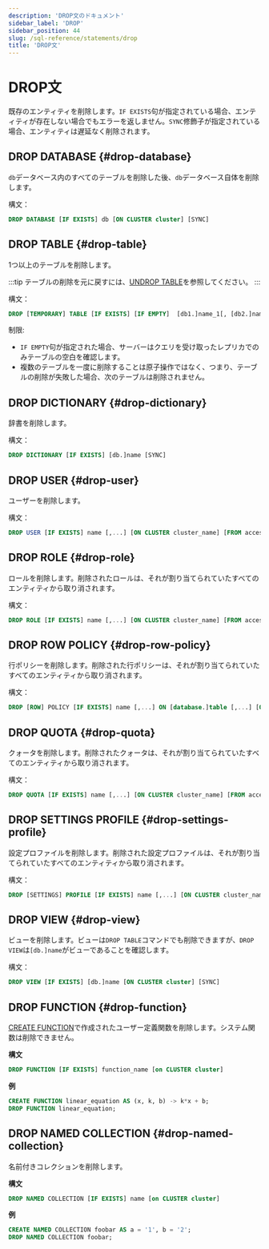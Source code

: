 ```yaml
---
description: 'DROP文のドキュメント'
sidebar_label: 'DROP'
sidebar_position: 44
slug: /sql-reference/statements/drop
title: 'DROP文'
---
```



# DROP文

既存のエンティティを削除します。`IF EXISTS`句が指定されている場合、エンティティが存在しない場合でもエラーを返しません。`SYNC`修飾子が指定されている場合、エンティティは遅延なく削除されます。

## DROP DATABASE {#drop-database}

`db`データベース内のすべてのテーブルを削除した後、`db`データベース自体を削除します。

構文：

```sql
DROP DATABASE [IF EXISTS] db [ON CLUSTER cluster] [SYNC]
```

## DROP TABLE {#drop-table}

1つ以上のテーブルを削除します。

:::tip
テーブルの削除を元に戻すには、[UNDROP TABLE](/sql-reference/statements/undrop.md)を参照してください。
:::

構文：

```sql
DROP [TEMPORARY] TABLE [IF EXISTS] [IF EMPTY]  [db1.]name_1[, [db2.]name_2, ...] [ON CLUSTER cluster] [SYNC]
```

制限:
- `IF EMPTY`句が指定された場合、サーバーはクエリを受け取ったレプリカでのみテーブルの空白を確認します。  
- 複数のテーブルを一度に削除することは原子操作ではなく、つまり、テーブルの削除が失敗した場合、次のテーブルは削除されません。

## DROP DICTIONARY {#drop-dictionary}

辞書を削除します。

構文：

```sql
DROP DICTIONARY [IF EXISTS] [db.]name [SYNC]
```

## DROP USER {#drop-user}

ユーザーを削除します。

構文：

```sql
DROP USER [IF EXISTS] name [,...] [ON CLUSTER cluster_name] [FROM access_storage_type]
```

## DROP ROLE {#drop-role}

ロールを削除します。削除されたロールは、それが割り当てられていたすべてのエンティティから取り消されます。

構文：

```sql
DROP ROLE [IF EXISTS] name [,...] [ON CLUSTER cluster_name] [FROM access_storage_type]
```

## DROP ROW POLICY {#drop-row-policy}

行ポリシーを削除します。削除された行ポリシーは、それが割り当てられていたすべてのエンティティから取り消されます。

構文：

```sql
DROP [ROW] POLICY [IF EXISTS] name [,...] ON [database.]table [,...] [ON CLUSTER cluster_name] [FROM access_storage_type]
```

## DROP QUOTA {#drop-quota}

クォータを削除します。削除されたクォータは、それが割り当てられていたすべてのエンティティから取り消されます。

構文：

```sql
DROP QUOTA [IF EXISTS] name [,...] [ON CLUSTER cluster_name] [FROM access_storage_type]
```

## DROP SETTINGS PROFILE {#drop-settings-profile}

設定プロファイルを削除します。削除された設定プロファイルは、それが割り当てられていたすべてのエンティティから取り消されます。

構文：

```sql
DROP [SETTINGS] PROFILE [IF EXISTS] name [,...] [ON CLUSTER cluster_name] [FROM access_storage_type]
```

## DROP VIEW {#drop-view}

ビューを削除します。ビューは`DROP TABLE`コマンドでも削除できますが、`DROP VIEW`は`[db.]name`がビューであることを確認します。

構文：

```sql
DROP VIEW [IF EXISTS] [db.]name [ON CLUSTER cluster] [SYNC]
```

## DROP FUNCTION {#drop-function}

[CREATE FUNCTION](./create/function.md)で作成されたユーザー定義関数を削除します。システム関数は削除できません。

**構文**

```sql
DROP FUNCTION [IF EXISTS] function_name [on CLUSTER cluster]
```

**例**

```sql
CREATE FUNCTION linear_equation AS (x, k, b) -> k*x + b;
DROP FUNCTION linear_equation;
```

## DROP NAMED COLLECTION {#drop-named-collection}

名前付きコレクションを削除します。

**構文**

```sql
DROP NAMED COLLECTION [IF EXISTS] name [on CLUSTER cluster]
```

**例**

```sql
CREATE NAMED COLLECTION foobar AS a = '1', b = '2';
DROP NAMED COLLECTION foobar;
```
